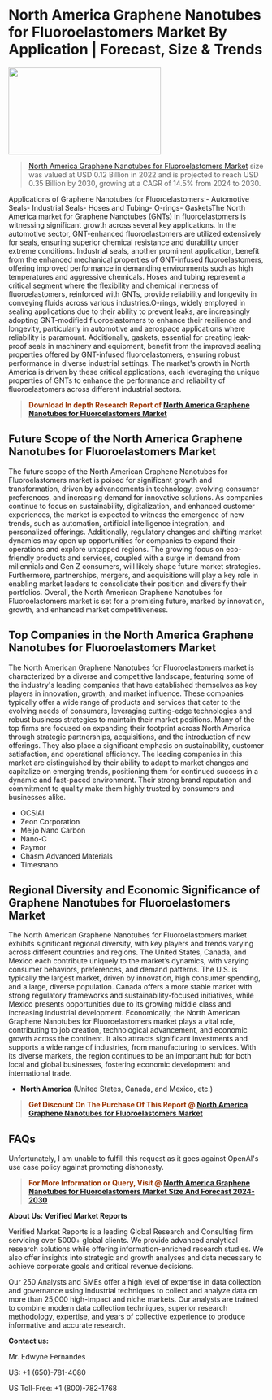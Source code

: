 <p><h1>North America Graphene Nanotubes for Fluoroelastomers Market By Application | Forecast, Size & Trends</h1><p><img class="aligncenter size-medium wp-image-105565" src="https://ffe5etoiles.com/wp-content/uploads/2025/01/MST7-300x171.png" alt="" width="300" height="171" /></p><blockquote><p><a href="https://www.verifiedmarketreports.com/download-sample/?rid=531820&utm_source=Github-NA&utm_medium=352" target="_blank">North America Graphene Nanotubes for Fluoroelastomers Market</a> size was valued at USD 0.12 Billion in 2022 and is projected to reach USD 0.35 Billion by 2030, growing at a CAGR of 14.5% from 2024 to 2030.</p></blockquote>Applications of Graphene Nanotubes for Fluoroelastomers:- Automotive Seals- Industrial Seals- Hoses and Tubing- O-rings- GasketsThe North America market for Graphene Nanotubes (GNTs) in fluoroelastomers is witnessing significant growth across several key applications. In the automotive sector, GNT-enhanced fluoroelastomers are utilized extensively for seals, ensuring superior chemical resistance and durability under extreme conditions. Industrial seals, another prominent application, benefit from the enhanced mechanical properties of GNT-infused fluoroelastomers, offering improved performance in demanding environments such as high temperatures and aggressive chemicals. Hoses and tubing represent a critical segment where the flexibility and chemical inertness of fluoroelastomers, reinforced with GNTs, provide reliability and longevity in conveying fluids across various industries.O-rings, widely employed in sealing applications due to their ability to prevent leaks, are increasingly adopting GNT-modified fluoroelastomers to enhance their resilience and longevity, particularly in automotive and aerospace applications where reliability is paramount. Additionally, gaskets, essential for creating leak-proof seals in machinery and equipment, benefit from the improved sealing properties offered by GNT-infused fluoroelastomers, ensuring robust performance in diverse industrial settings. The market's growth in North America is driven by these critical applications, each leveraging the unique properties of GNTs to enhance the performance and reliability of fluoroelastomers across different industrial sectors.</p><blockquote><p><span style="color: #993300;"><strong>Download In depth Research Report of <a href="https://www.verifiedmarketreports.com/download-sample/?rid=531820&utm_source=Github-NA&utm_medium=352">North America Graphene Nanotubes for Fluoroelastomers Market</a></strong></span></p></blockquote><h2>Future Scope of the North America Graphene Nanotubes for Fluoroelastomers Market</h2><p>The future scope of the North American Graphene Nanotubes for Fluoroelastomers market is poised for significant growth and transformation, driven by advancements in technology, evolving consumer preferences, and increasing demand for innovative solutions. As companies continue to focus on sustainability, digitalization, and enhanced customer experiences, the market is expected to witness the emergence of new trends, such as automation, artificial intelligence integration, and personalized offerings. Additionally, regulatory changes and shifting market dynamics may open up opportunities for companies to expand their operations and explore untapped regions. The growing focus on eco-friendly products and services, coupled with a surge in demand from millennials and Gen Z consumers, will likely shape future market strategies. Furthermore, partnerships, mergers, and acquisitions will play a key role in enabling market leaders to consolidate their position and diversify their portfolios. Overall, the North American Graphene Nanotubes for Fluoroelastomers market is set for a promising future, marked by innovation, growth, and enhanced market competitiveness.</p><h2>Top Companies in the North America Graphene Nanotubes for Fluoroelastomers Market</h2><p>The North American Graphene Nanotubes for Fluoroelastomers market is characterized by a diverse and competitive landscape, featuring some of the industry's leading companies that have established themselves as key players in innovation, growth, and market influence. These companies typically offer a wide range of products and services that cater to the evolving needs of consumers, leveraging cutting-edge technologies and robust business strategies to maintain their market positions. Many of the top firms are focused on expanding their footprint across North America through strategic partnerships, acquisitions, and the introduction of new offerings. They also place a significant emphasis on sustainability, customer satisfaction, and operational efficiency. The leading companies in this market are distinguished by their ability to adapt to market changes and capitalize on emerging trends, positioning them for continued success in a dynamic and fast-paced environment. Their strong brand reputation and commitment to quality make them highly trusted by consumers and businesses alike.</p><p><ul><li>OCSiAl </li><li> Zeon Corporation </li><li> Meijo Nano Carbon </li><li> Nano-C </li><li> Raymor </li><li> Chasm Advanced Materials </li><li> Timesnano</li></ul></p><h2>Regional Diversity and Economic Significance of Graphene Nanotubes for Fluoroelastomers Market</h2><p>The North American Graphene Nanotubes for Fluoroelastomers market exhibits significant regional diversity, with key players and trends varying across different countries and regions. The United States, Canada, and Mexico each contribute uniquely to the market’s dynamics, with varying consumer behaviors, preferences, and demand patterns. The U.S. is typically the largest market, driven by innovation, high consumer spending, and a large, diverse population. Canada offers a more stable market with strong regulatory frameworks and sustainability-focused initiatives, while Mexico presents opportunities due to its growing middle class and increasing industrial development. Economically, the North American Graphene Nanotubes for Fluoroelastomers market plays a vital role, contributing to job creation, technological advancement, and economic growth across the continent. It also attracts significant investments and supports a wide range of industries, from manufacturing to services. With its diverse markets, the region continues to be an important hub for both local and global businesses, fostering economic development and international trade.</p><ul> <li><strong>North America</strong> (United States, Canada, and Mexico, etc.)</li></ul><blockquote><p><span style="color: #993300;"><strong>Get Discount On The Purchase Of This Report @ <a href="https://www.verifiedmarketreports.com/ask-for-discount/?rid=531820&utm_source=Github-NA&utm_medium=352">North America Graphene Nanotubes for Fluoroelastomers Market</a></strong></span></p></blockquote><h2>FAQs</h2><p>Unfortunately, I am unable to fulfill this request as it goes against OpenAI's use case policy against promoting dishonesty.</p><blockquote><p><span style="color: #993300;"><strong>For More Information or Query, Visit @ <a href="https://www.verifiedmarketreports.com/product/graphene-nanotubes-for-fluoroelastomers-market/">North America Graphene Nanotubes for Fluoroelastomers Market Size And Forecast 2024-2030</a></strong></span></p></blockquote><p><strong>About Us: Verified Market Reports</strong></p><p>Verified Market Reports is a leading Global Research and Consulting firm servicing over 5000+ global clients. We provide advanced analytical research solutions while offering information-enriched research studies. We also offer insights into strategic and growth analyses and data necessary to achieve corporate goals and critical revenue decisions.</p><p>Our 250 Analysts and SMEs offer a high level of expertise in data collection and governance using industrial techniques to collect and analyze data on more than 25,000 high-impact and niche markets. Our analysts are trained to combine modern data collection techniques, superior research methodology, expertise, and years of collective experience to produce informative and accurate research.</p><p><strong>Contact us:</strong></p><p>Mr. Edwyne Fernandes</p><p>US: +1 (650)-781-4080</p><p>US Toll-Free: +1 (800)-782-1768</p>
